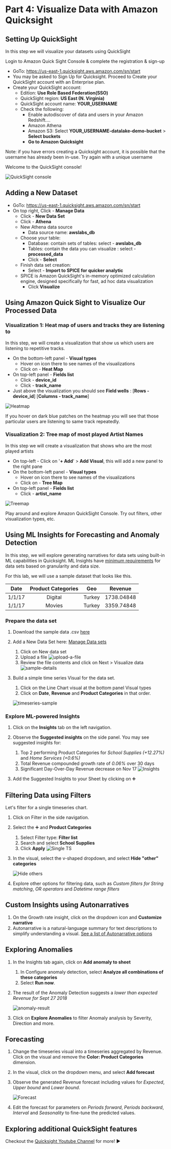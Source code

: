 # Part 4: Visualize Data with Amazon Quicksight

## Setting Up QuickSight

In this step we will visualize your datasets using QuickSight

Login to Amazon Quick Sight Console & complete the registration & sign-up

* GoTo: https://us-east-1.quicksight.aws.amazon.com/sn/start
* You may be asked to Sign Up for Quicksight. Proceed to Create your QuickSight account with an Enterprise plan.
* Create your QuickSight account:
	* Edition: **Use Role Based Federation(SSO)**
	* QuickSight region: **US East (N. Virginia)**
	* QuickSight account name: **YOUR_USERNAME**
	* Check the following:
		* Enable autodiscover of data and users in your Amazon Redshift....
		* Amazon Athena
		* Amazon S3: Select **YOUR_USERNAME-datalake-demo-bucket** > **Select buckets**
		* **Go to Amazon Quicksight**
		
Note: if you have errors creating a Quicksight account, it is possible that the username has already been in-use. Try again with a unique username

Welcome to the QuickSight console!

![QuickSight console](./img/qs-console.png)


## Adding a New Dataset

* GoTo: https://us-east-1.quicksight.aws.amazon.com/sn/start
* On top right, Click - **Manage Data**
    * Click - **New Data Set**
    * Click - **Athena** 
    * New Athena data source
        * Data source name: **awslabs_db**
    * Choose your table:
        * Database: contain sets of tables: select - **awslabs_db**
        * Tables: contain the data you can visualize : select - **processed_data**
        * Click - **Select**
    * Finish data set creation:
        * Select - **Import to SPICE for quicker analytic**
	* SPICE is Amazon QuickSight's in-memory optimized calculation engine, designed specifically for fast, ad hoc data visualization
        * Click **Visualize**


## Using Amazon Quick Sight to Visualize Our Processed Data

###  Visualization 1: Heat map of users and tracks they are listening to

In this step, we will create a visualization that show us which users are listening to repetitive tracks.

* On the bottom-left panel - **Visual types**
    * Hover on icon there to see names of the visualizations
    * Click on - **Heat Map**
* On top-left panel - **Fields list**
    * Click -  **device_id**
    * Click - **track_name**
* Just above the visualization you should see **Field wells** : [**Rows - device_id**] [**Columns - track_name**]

![Heatmap](./img/qs-heatmap.png)


If you hover on dark blue patches on the heatmap you will see that those particular users are listening to same track repeatedly.


### Visualization 2: Tree map of most played Artist Names

In this step we will create a visualization that shows who are the most played artists

* On top-left - Click on '**+ Add**' > **Add Visual**, this will add a new panel to the right pane
* On the bottom-left panel - **Visual types**
    * Hover on icon there to see names of the visualizations
    * Click on - **Tree Map**
* On top-left panel - **Fields list**
    * Click - **artist_name**

![Treemap](./img/qs-treemap.png)

Play around and explore Amazon QuickSight Console. Try out filters, other visualization types, etc.


## Using ML Insights for Forecasting and Anomaly Detection

In this step, we will explore generating narratives for data sets using built-in ML capabilities in Quicksight.
ML Insights have [minimum requirements](https://docs.aws.amazon.com/quicksight/latest/user/ml-data-set-requirements.html) for data sets based on granularity and data size.

For this lab, we will use a sample dataset that looks like this. 

|Date|Product Categories|Geo|Revenue|
|:-:|:--:|:--:|:--:|
|1/1/17|Digital|Turkey|1738.04848|
|1/1/17|Movies|Turkey|3359.74848|

### Prepare the data set

1. Download the sample data .csv [here](./qs-sample.csv)
2. Add a New Data Set here: [Manage Data sets](https://us-east-1.quicksight.aws.amazon.com/sn/data-sets)
	1. Click on New data set
	2. Upload a file
	![upload-a-file](./img/upload-a-file.png)
	3. Review the file contents and click on Next > Visualize data
	![sample-details](./img/sample-details.png)
3. Build a simple time series Visual for the data set.
	1. Click on the Line Chart visual at the bottom panel Visual types
	2. Click on **Date**, **Revenue** and **Product Categories** in that order.
	
	![timeseries-sample](./img/timeseries-sample.png)
	
### Explore ML-powered Insights

1. Click on the **Insights** tab on the left navigation.
2. Observe the **Suggested insights** on the side panel. You may see suggested insights for:
	1. Top 2 performing Product Categories for _School Supplies (+12.27%)_ and _Home Services (+0.6%)_
	2. Total Revenue compounded growth rate of _0.06%_ over 30 days
	3. Significant Day-Over-Day Revenue decrease on Nov 17
	![Insights](./img/insights.png)
	
3. Add the Suggested Insights to your Sheet by clicking on :heavy_plus_sign:

## Filtering Data using Filters

Let's filter for a single timeseries chart. 

1. Click on Filter in the side navigation.
2. Select the :heavy_plus_sign: and **Product Categories**
	1. Select Filter type: **Filter list**
	2. Search and select **School Supplies**
	3. Click **Apply**
	![Single TS](./img/single-ts.png)
	
3. In the visual, select the v-shaped dropdown, and select **Hide "other" categories**

	![Hide others](./img/hide-others.png)

4. Explore other options for filtering data, such as *Custom filters for String matching*, *OR operators* and *Datetime range filters*
	

## Custom Insights using Autonarratives

1. On the Growth rate insight, click on the dropdown icon and **Customize narrative**
2. Autonarrative is a natural-language summary for text descriptions to simplify understanding a visual. [See a list of Autonarrative options](https://docs.aws.amazon.com/quicksight/latest/user/auto-narratives.html)

## Exploring Anomalies 

1. In the Insights tab again, click on **Add anomaly to sheet**
	1. In Configure anomaly detection, select **Analyze all combinations of these categories**
	2. Select **Run now**.
2. The result of the Anomaly Detection suggests a _lower than expected Revenue for Sept 27 2018_

	![anomaly-result](./img/anomaly-result.png)

3. Click on **Explore Anomalies** to filter Anomaly analysis by Severity, Direction and more. 

## Forecasting

1. Change the timeseries visual into a timeseries aggregated by Revenue. Click on the visual and remove the **Color: Product Categories** dimension.
2. In the visual, click on the dropdown menu, and select **Add forecast**
3. Observe the generated Revenue forecast including values for *Expected*, *Upper bound* and *Lower bound*.

	![Forecast](./img/forecast.png)
	
4. Edit the forecast for parameters on *Periods forward*, *Periods backward*, *Interval* and *Seasonality* to fine-tune the predicted values.


## Exploring additional QuickSight features

Checkout the [Quicksight Youtube Channel](https://www.youtube.com/channel/UCqtI0cKSreCwUUuKOlA1tow) for more! :arrow_forward:
